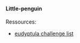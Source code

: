 #### Little-penguin

Ressources:
- [eudyptula challenge list](https://stackoverflow.com/questions/38168714/eudyptula-challenge-list)